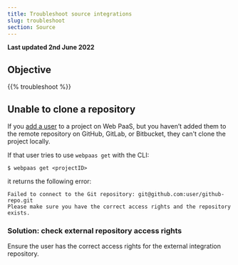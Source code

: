 ```yaml
---
title: Troubleshoot source integrations
slug: troubleshoot
section: Source
---
```


**Last updated 2nd June 2022**



## Objective  

{{% troubleshoot %}}

## Unable to clone a repository

If you [add a user](../../administration-users#add-a-user-to-a-project) to a project on Web PaaS,
but you haven’t added them to the remote repository on GitHub, GitLab, or Bitbucket,
they can't clone the project locally.

If that user tries to use `webpaas get` with the CLI:
```
$ webpaas get <projectID>
```
it returns the following error:

```
Failed to connect to the Git repository: git@github.com:user/github-repo.git
Please make sure you have the correct access rights and the repository exists.
```

### Solution: check external repository access rights

Ensure the user has the correct access rights for the external integration repository.

